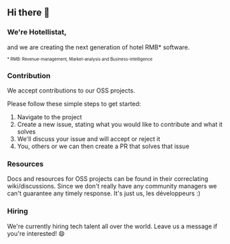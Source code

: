 ## Hi there 👋

### We're Hotellistat,

and we are creating the next generation of hotel RMB* software.

<sub><sup>* RMB: Revenue-management, Market-analysis and Business-intelligence</sup></sub>

### Contribution

We accept contributions to our OSS projects. 

Please follow these simple steps to get started:

1. Navigate to the project
2. Create a new issue, stating what you would like to contribute and what it solves
3. We'll discuss your issue and will accept or reject it
4. You, others or we can then create a PR that solves that issue

### Resources

Docs and resources for OSS projects can be found in their correclating wiki/discussions.
Since we don't really have any community managers we can't guarantee any timely response. It's just us, les développeurs :)

### Hiring

We're currently hiring tech talent all over the world. Leave us a message if you're interested! 😄 
